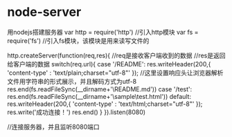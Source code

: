 # node-server
用nodejs搭建服务器
var http = require('http')    //引入http模块
var fs = require('fs')        //引入fs模块，该模块是用来读写文件的


http.createServer(function(req,res){
    //req是接收客户端收到的数据
    //res是返回给客户端的数据
    switch(req.url){
        case '/README':
        res.writeHeader(200,{
            'content-type' : 'text/plain;charset="utf-8"'
        });
        //这里设置响应头让浏览器解析文件用字符串的形式展示，并且解码方式为utf-8
        res.end(fs.readFileSync(__dirname+'\\README.md'))
        case '/test':
        res.end(fs.readFileSync(__dirname+'\\sample\\test.html'))
        default:
        res.writeHeader(200,{
            'content-type' : 'text/html;charset="utf-8"'
        });
        res.write('成功连接！')
        res.end()
    }
}).listen(8080)

//连接服务器，并且监听8080端口